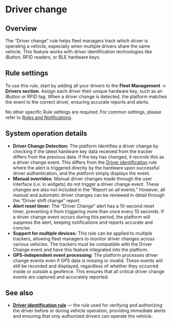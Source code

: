 # Driver change

## Overview

The “Driver change” rule helps fleet managers track which driver is operating a vehicle, especially when multiple drivers share the same vehicle. This feature works with driver identification technologies like iButton, RFID readers, or BLE hardware keys.

## Rule settings

To use this rule, start by adding all your drivers to the **Fleet Management** → **Drivers section**. Assign each driver their unique hardware key, such as an iButton or RFID tag. When a driver change is detected, the platform matches the event to the correct driver, ensuring accurate reports and alerts.

No other specific Rule settings are required. For common settings, please refer to [Rules and Notifications](../../).

## System operation details

* **Driver Change Detection:** The platform identifies a driver change by checking if the latest hardware key data received from the tracker differs from the previous data. If the key has changed, it records this as a driver change event. This differs from the [Driver identification](driver-identification.md) rule where the alert is triggered directly by the hardware upon successful driver authentication, and the platform simply displays the event.
* **Manual overrides:** Manual driver changes made through the user interface (i.e. in widgets) do not trigger a driver change event. These changes are also not included in the “Report on all events.” However, all manual and automatic driver changes can be reviewed in detail through the “Driver shift change” report.
* **Alert reset timer:** The “Driver Change” alert has a 10-second reset timer, preventing it from triggering more than once every 10 seconds. If a driver change event occurs during this period, the platform will suppress the alert, keeping notifications and reports accurate and concise.
* **Support for multiple devices:** This rule can be applied to multiple trackers, allowing fleet managers to monitor driver changes across various vehicles. The trackers must be compatible with the Driver Change event and have this feature integrated into the platform.
* **GPS-independent event processing:** The platform processes driver change events even if GPS data is missing or invalid. These events will still be recorded and displayed, regardless of whether they occurred inside or outside a geofence. This ensures that all critical driver change events are captured and accurately reported.

## See also

* [**Driver identification rule**](driver-identification.md) — the rule used for verifying and authorizing the driver before or during vehicle operation, providing immediate alerts and ensuring that only authorized drivers can operate the vehicle.
